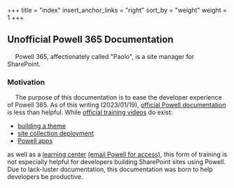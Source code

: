 +++
title = "index"
insert_anchor_links = "right"
sort_by = "weight"
weight = 1
+++

## Unofficial Powell 365 Documentation

&emsp; Powell 365, affectionately called "Paolo", is a site manager for SharePoint.
<!-- "Paolo" refers to Paolo Gucci, played by Jared Leto, from the Gucci movie (2022). -->

### Motivation

&emsp; The purpose of this documentation is to ease the developer experience of Powell 365. As of this writing (2023/01/19), [official Powell documentation](https://support.powell-software.com/hc/en-us) is less than helpful. While [official training videos](https://www.youtube.com/@powellsoftware6848/videos) do exist:
- [building a theme](https://www.youtube.com/watch?v=_JvbDpHYCmo)
- [site collection deployment](https://www.youtube.com/watch?v=oyMBqLUxXfA)
- [Powell apps](https://www.youtube.com/watch?v=U_RZ8Rxpwcw)

as well as a [learning center](https://pow365.sharepoint.com/sites/learningcenter) [(email Powell for access)](https://support.powell-software.com/hc/en-us/requests/new?ticket_form_id=360001285619), this form of training is not especially helpful for developers building SharePoint sites using Powell. Due to lack-luster documentation, this documentation was born to help developers be productive.
